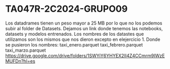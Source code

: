 # TA047R-2C2024-GRUPO09
Los datadrames tienen un peso mayor a 25 MB por lo que no los podemos subir al folder de Datasets. Dejamos un link donde tenemos las notebooks, datasets y modelos entrenados.
Los nombres de los datastes que utilizamos son los mismos que nos dieron excepto en elejercicio 1. Donde se pusieron los nombres:
taxi_enero.parquet
taxi_febrero.parquet
taxi_marzo.parquet
https://drive.google.com/drive/folders/1SWYiY6YHYEX2II4Z4CCmrm9IWzEMUFDn?hl=es
